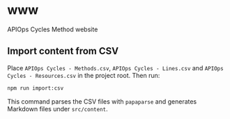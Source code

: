 # www
APIOps Cycles Method website

## Import content from CSV

Place `APIOps Cycles - Methods.csv`, `APIOps Cycles - Lines.csv` and
`APIOps Cycles - Resources.csv` in the project root. Then run:

```bash
npm run import:csv
```

This command parses the CSV files with `papaparse` and generates Markdown
files under `src/content`.